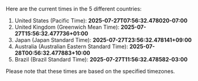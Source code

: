 Here are the current times in the 5 different countries:

1. United States (Pacific Time): **2025-07-27T07:56:32.478020-07:00**
2. United Kingdom (Greenwich Mean Time): **2025-07-27T15:56:32.477736+01:00**
3. Japan (Japan Standard Time): **2025-07-27T23:56:32.478141+09:00**
4. Australia (Australian Eastern Standard Time): **2025-07-28T00:56:32.477883+10:00**
5. Brazil (Brazil Standard Time): **2025-07-27T11:56:32.478582-03:00**

Please note that these times are based on the specified timezones.
